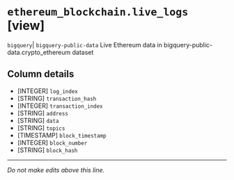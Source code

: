 # `ethereum_blockchain.live_logs` [view]
`bigquery`| `bigquery-public-data`
Live Ethereum data in bigquery-public-data.crypto_ethereum dataset

## Column details
* [INTEGER]   `log_index`
* [STRING]    `transaction_hash`
* [INTEGER]   `transaction_index`
* [STRING]    `address`
* [STRING]    `data`
* [STRING]    `topics`
* [TIMESTAMP] `block_timestamp`
* [INTEGER]   `block_number`
* [STRING]    `block_hash`

-------------------------------------------------------------------------------
*Do not make edits above this line.*
